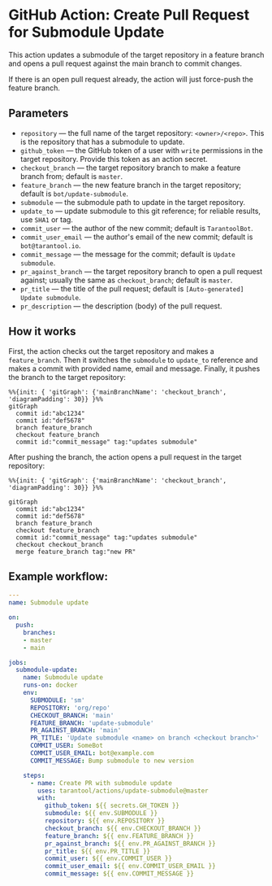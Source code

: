 # GitHub Action: Create Pull Request for Submodule Update

This action updates a submodule of the target repository in a feature branch and 
opens a pull request against the main branch to commit changes.

If there is an open pull request already, the action will just force-push the 
feature branch.

## Parameters

- `repository` — the full name of the target repository: `<owner>/<repo>`.
  This is the repository that has a submodule to update.
- `github_token` — the GitHub token of a user with `write` permissions in the 
  target repository. Provide this token as an action secret.
- `checkout_branch` — the target repository branch to make a feature branch from;
  default is `master`.
- `feature_branch` — the new feature branch in the target repository; 
  default is `bot/update-submodule`.
- `submodule` — the submodule path to update in the target repository.
- `update_to` — update submodule to this git reference; for reliable results,
  use `SHA1` or tag.
- `commit_user` — the author of the new commit; default is `TarantoolBot`.
- `commit_user_email` — the author's email of the new commit;
  default is `bot@tarantool.io`.
- `commit_message` — the message for the commit; default is `Update submodule`.
- `pr_against_branch` — the target repository branch to open a pull request 
  against; usually the same as `checkout_branch`; default is `master`.
- `pr_title` — the title of the pull request;
  default is `[Auto-generated] Update submodule`.
- `pr_description` — the description (body) of the pull request.

## How it works

First, the action checks out the target repository and makes a `feature_branch`.
Then it switches the `submodule` to `update_to` reference and makes a commit
with provided name, email and message.
Finally, it pushes the branch to the target repository:

<!-- this is a Mermaid diagram, see
https://mermaid-js.github.io/mermaid/#/gitgraph.

Configuration variables are listed in 
https://github.com/mermaid-js/mermaid/blob/59fdaa3b534e32437aeb7ac4ade9685511fb6a7e/packages/mermaid/src/defaultConfig.ts#L1129.

Without diagramPadding, diagram's area was too small, so that tag labels
did not fit in the diagram (at least on Firefox).
-->

```mermaid
%%{init: { 'gitGraph': {'mainBranchName': 'checkout_branch', 'diagramPadding': 30}} }%%
gitGraph
  commit id:"abc1234"
  commit id:"def5678"
  branch feature_branch
  checkout feature_branch
  commit id:"commit_message" tag:"updates submodule"
```

After pushing the branch, the action opens a pull request in the target repository:

```mermaid
%%{init: { 'gitGraph': {'mainBranchName': 'checkout_branch', 'diagramPadding': 30}} }%%

gitGraph
  commit id:"abc1234"
  commit id:"def5678"
  branch feature_branch
  checkout feature_branch
  commit id:"commit_message" tag:"updates submodule"
  checkout checkout_branch
  merge feature_branch tag:"new PR"
```

## Example workflow:

```yml
---
name: Submodule update

on:
  push:
    branches: 
    - master
    - main

jobs:
  submodule-update:
    name: Submodule update
    runs-on: docker
    env:
      SUBMODULE: 'sm'
      REPOSITORY: 'org/repo'
      CHECKOUT_BRANCH: 'main'
      FEATURE_BRANCH: 'update-submodule'
      PR_AGAINST_BRANCH: 'main'
      PR_TITLE: 'Update submodule <name> on branch <checkout branch>'
      COMMIT_USER: SomeBot
      COMMIT_USER_EMAIL: bot@example.com
      COMMIT_MESSAGE: Bump submodule to new version

    steps:
      - name: Create PR with submodule update
        uses: tarantool/actions/update-submodule@master
        with:
          github_token: ${{ secrets.GH_TOKEN }}
          submodule: ${{ env.SUBMODULE }}
          repository: ${{ env.REPOSITORY }}
          checkout_branch: ${{ env.CHECKOUT_BRANCH }}
          feature_branch: ${{ env.FEATURE_BRANCH }}
          pr_against_branch: ${{ env.PR_AGAINST_BRANCH }}
          pr_title: ${{ env.PR_TITLE }}
          commit_user: ${{ env.COMMIT_USER }}
          commit_user_email: ${{ env.COMMIT_USER_EMAIL }}
          commit_message: ${{ env.COMMIT_MESSAGE }}
```
